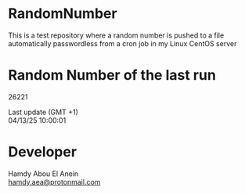 # RandomNumber    
This is a test repository where a random number is pushed to a file automatically passwordless from a cron job in my Linux CentOS server    
# Random Number of the last run   
26221
      
Last update (GMT +1)    
04/13/25 10:00:01
# Developer    
Hamdy Abou El Anein   
hamdy.aea@protonmail.com

